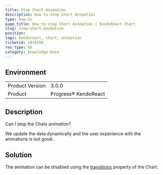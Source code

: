 ```yaml
---
title: Stop Chart Аnimation
description: How to stop Chart Аnimation
type: how-to
page_title: How to stop Chart Аnimation | KendoReact Chart
slug: stop-chart-animation
position:
tags: kendoreact, chart, animation
ticketid: 1410594
res_type: kb
category: knowledge-base
---
```


## Environment
<table>
    <tbody>
	    <tr>
	    	<td>Product Version</td>
	    	<td>3.0.0</td>
	    </tr>
	    <tr>
	    	<td>Product</td>
	    	<td>Progress® KendoReact</td>
	    </tr>
    </tbody>
</table>


## Description
Can I stop the Chats animation?

We update the data dynamically and the user experience with the animations is not good.

## Solution
The animation can be disabled using the [transitions](https://www.telerik.com/kendo-react-ui/components/charts/api/ChartProps/#toc-transitions) property of the Chart.
